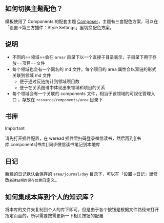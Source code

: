 ## 如何切换主题配色？
模板使用了 Components 的配套主题 [Composer](https://mp.weixin.qq.com/s/uLoA28WmILE1nsnpQGZ2Uw)，主题有三套配色方案，可以在「设置→第三方插件：Style Settings」里切换配色方案。
## 说明
- 不同的==领域==会在 `area/` 目录下以一个直接子目录表示，子目录下用于存放==项目==文件
- 每个领域也会有一个同名的 md 文件，每个项目的 area 属性会以双链的形式关联到领域 md 文件
	- 便于通过反链统计到领域项目数
	- 便于在关系图谱中体现出来领域和项目的关系
- 每个领域会有一个关联的 components 文件，相当于该领域的可视化管理入口 ，存放在 `resource/components/area` 目录下

## 书库
> [!important]
> 请先打开插件配置，在 weread 插件里扫码登录微信读书，然后再到[[书库.components|书库]]同步微信读书笔记到本地库

## 日记
新建的日记默认会保存的 `area/journal/day` 目录下，可以在「设置→日记」里修改`新建日期的保存位置`自定义。

## 如何集成本库到个人的知识库？
将本库的文件夹复制到个人的库下即可，但是由于各个按钮是根据文件路径来打开指定页面的，所以需要按需更新一下相关按钮的配置

